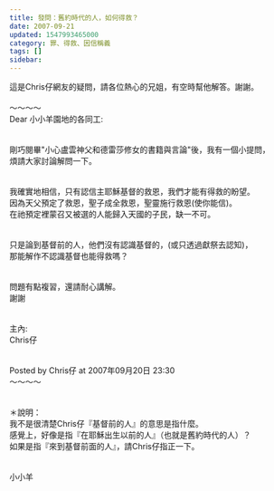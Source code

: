 ```yaml
---
title: 發問：舊約時代的人，如何得救？
date: 2007-09-21
updated: 1547993465000
category: 罪、得救、因信稱義
tags: []
sidebar: 
---
```


<p>這是Chris仔網友的疑問，請各位熱心的兄姐，有空時幫他解答。謝謝。<br/><br/><!--more-->～～～～<br/>Dear 小小羊園地的各同工:<br/><br/><br/>剛巧閱畢"小心盧雲神父和德雷莎修女的書籍與言論"後，我有一個小提問，<br/>煩請大家討論解問一下。<br/><br/><br/>我確實地相信，只有認信主耶穌基督的救恩，我們才能有得救的盼望。<br/>因為天父預定了救恩，聖子成全救恩，聖靈施行救恩(使你能信)。<br/>在祂預定裡蒙召又被選的人能歸入天國的子民，缺一不可。<br/><br/><br/>只是論到基督前的人，他們沒有認識基督的，(或只透過獻祭去認知)，<br/>那能解作不認識基督也能得救嗎？<br/><br/><br/>問題有點複習，還請耐心講解。<br/>謝謝<br/><br/><br/>主內:<br/>Chris仔<br/><br/><br/>Posted by Chris仔 at 2007年09月20日 23:30 <br/>～～～～<br/><br/><br/>＊說明：<br/>我不是很清楚Chris仔『基督前的人』的意思是指什麼。<br/>感覺上，好像是指『在耶穌出生以前的人』（也就是舊約時代的人）？<br/>如果是指『來到基督前面的人』，請Chris仔指正一下。<br/><br/><br/>小小羊<br/><br/><br/></p><p> </p><br/>